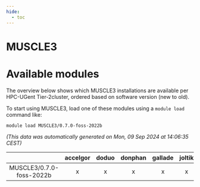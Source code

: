 ```yaml
---
hide:
  - toc
---
```


MUSCLE3
=======

# Available modules


The overview below shows which MUSCLE3 installations are available per HPC-UGent Tier-2cluster, ordered based on software version (new to old).

To start using MUSCLE3, load one of these modules using a `module load` command like:

```shell
module load MUSCLE3/0.7.0-foss-2022b
```

*(This data was automatically generated on Mon, 09 Sep 2024 at 14:06:35 CEST)*  

| |accelgor|doduo|donphan|gallade|joltik|shinx|skitty|
| :---: | :---: | :---: | :---: | :---: | :---: | :---: | :---: |
|MUSCLE3/0.7.0-foss-2022b|x|x|x|x|x|x|x|
